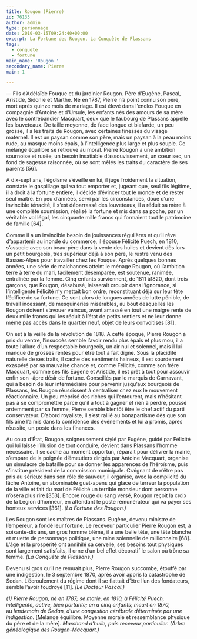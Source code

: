 ```yaml
---
title: Rougon (Pierre)
id: 76133
author: admin
type: personnage
date: 2010-03-15T09:24:40+00:00
excerpt: La Fortune des Rougon, La Conquête de Plassans
tags:
  - conquete
  - fortune
main_name: 'Rougon '
secondary_name: Pierre
main: 1

---
```

— Fils d&rsquo;Adélaïde Fouque et du jardinier Rougon. Père d&rsquo;Eugène, Pascal, Aristide, Sidonie et Marthe. Né en 1787, Pierre n&rsquo;a point connu son père, mort après quinze mois de mariage. Il est élevé dans l&rsquo;enclos Fouque en compagnie d&rsquo;Antoine et d&rsquo;Ursule, les enfants nés des amours de sa mère avec le contrebandier Macquart, ceux que le faubourg de Plassans appelle les louveteaux. De taille moyenne, de face longue et blafarde, un peu grosse, il a les traits de Rougon, avec certaines finesses du visage maternel. Il est un paysan comme son père, mais un paysan à la peau moins rude, au masque moins épais, à l&rsquo;intelligence plus large et plus souple. Ce mélange équilibré se retrouve au moral. Pierre Rougon a une ambition sournoise et rusée, un besoin insatiable d&rsquo;assouvissement, un cœur sec, un fond de sagesse raisonnée, où se sont mêlés les traits du caractère de ses parents [56].

A dix-sept ans, l&rsquo;égoïsme s&rsquo;éveille en lui, il juge froidement la situation, constate le gaspillage qui va tout emporter et, jugeant que, seul fils légitime, il a droit à la fortune entière, il décide d&rsquo;évincer tout le monde et de rester seul maître. En peu d&rsquo;années, servi par les circonstances, doué d&rsquo;une invincible ténacité, il s&rsquo;est débarrassé des louveteaux, il a réduit sa mère <span style="font-family: Arial;">à </span>une complète soumission, réalisé la fortune et mis dans sa poche, par un véritable vol légal, les cinquante mille francs qui formaient tout le patrimoine de famille [64].

Comme il a un invincible besoin de jouissances régulières et qu&rsquo;il rêve d&rsquo;appartenir au inonde du commerce, il épouse Félicité Puech, en 1810, s&rsquo;associe avec son beau-père dans la vente des huiles et devient dès lors un petit bourgeois, très supérieur déjà à son père, le rustre venu des Basses-Alpes pour travailler chez les Fouque. Après quelques bonnes années, une série de malchances atteint le ménage Rougon, où l&rsquo;ambition terre à terre du mari, facilement désemparée, est soutenue, ranimée, entraînée par la femme. Cinq enfants surviennent, de 1811 à1820, dont trois garçons, que Rougon, désabusé, laisserait croupir dans l&rsquo;ignorance, si l&rsquo;intelligente Félicité n&rsquo;y mettait bon ordre, reconstituant déjà sur leur tète l&rsquo;édifice de sa fortune. Ce sont alors de longues années de lutte pénible, de travail incessant, de mesquineries misérables, au bout desquelles les Rougon doivent s&rsquo;avouer vaincus, avant amassé en tout une maigre rente de deux mille francs qui les réduit à l&rsquo;état de petits rentiers et ne leur donne même pas accès dans le quartier neuf, objet de leurs convoitises [81].

On est à la veille de la révolution de 1818. A cette époque, Pierre Rougon a pris du ventre, l&rsquo;insuccès semble l&rsquo;avoir rendu plus épais et plus mou, il a toute l&rsquo;allure d&rsquo;un respectable bourgeois, un air nul et solennel, mais il lui manque de grosses rentes pour être tout à fait digne. Sous la placidité naturelle de ses traits, il cache des sentiments haineux, il est sourdement exaspéré par sa mauvaise chance et, comme Félicité, comme son frère Macquart, comme ses fils Eugène et Aristide, il est prêt à tout pour assouvir enfin son -âpre désir de fortune. Conseillés par le marquis de Carnavant, qui a besoin de leur intermédiaire pour parvenir jusqu&rsquo;aux bourgeois de Plassans, les Rougon réussissent à centraliser chez eux le mouvement réactionnaire. Un peu méprisé des riches qui l&rsquo;entourent, mais n&rsquo;hésitant pas à se compromettre parce qu&rsquo;il a tout à gagner et rien à perdre, poussé ardemment par sa femme, Pierre semble bientôt être le chef actif du parti conservateur. D&rsquo;abord royaliste, il s&rsquo;est rallié au bonapartisme dès que son fils aîné l&rsquo;a mis dans la confidence des événements et lui a promis, après réussite, un poste dans les finances.

Au coup d&rsquo;État, Rougon, soigneusement stylé par Eugène, guidé par Félicité qui lui laisse l&rsquo;illusion de tout conduire, devient dans Plassans l&rsquo;homme nécessaire. Il se cache au moment opportun, réparait pour délivrer la mairie, s&rsquo;empare de la poignée d&rsquo;émeutiers dirigés par Antoine Macquart, organise un simulacre de bataille pour se donner les apparences de l&rsquo;héroïsme, puis s&rsquo;institue président de la commission municipale. Craignant de n&rsquo;être pas pris au sérieux dans son rôle de sauveur, il organise, avec la complicité du lâche Antoine, un abominable guet-apens qui glace de terreur la population de la ville et fait du mari de Félicité un terrible monsieur dont personne n&rsquo;osera plus rire [353]. Encore rouge du sang versé, Rougon reçoit la croix de la Légion d&rsquo;honneur, en attendant le poste rémunérateur qui va payer ses honteux services [361]. _(La Fortune des Rougon.)_

Les Rougon sont les maîtres de Plassans. Eugène, devenu ministre de l&rsquo;empereur, a fondé leur fortune. Le receveur particulier Pierre Rougon est, à soixante-dix ans, un gros homme blême, il a une belle tète, une tète blanche et muette de personnage politique, une mine solennelle de millionnaire [68]. L&rsquo;âge et la prospérité ont annihilé sa cervelle, ses besoins tout physiques sont largement satisfaits, il orne d&rsquo;un bel effet décoratif le salon où trône sa femme. _(La Conquête de Plassans.)_

Devenu si gros qu&rsquo;il ne remuait plus, Pierre Rougon succombe, étouffé par une indigestion, le 3 septembre 1870, après avoir appris la catastrophe de Sedan. L&rsquo;écroulement du régime dont il se flattait d&rsquo;être l&rsquo;un des fondateurs, semble l&rsquo;avoir foudroyé [11]. _(Le Docteur Pascal.)_

_(1) Pierre Rougon, né en 1787; se marie, en 1810, à Félicité Puech, intelligente, active, bien portante; en a cinq enfants; meurt en 1870,_ au _lendemain de Sedan, d&rsquo;une congestion cérébrale déterminée par une indigestion._ [Mélange équilibre. Moyenne morale et ressemblance physique du père et de la mère]. _Marchand d&rsquo;huile, puis receveur particulier. (Arbre généalogique des Rougon-Macquart.)_